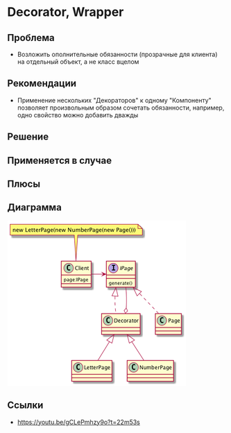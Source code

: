 # Decorator, Wrapper

## Проблема

* Возложить ополнительные обязанности (прозрачные для клиента) на отдельный объект,
    а не класс вцелом
    
## Рекомендации

* Применение нескольких "Декораторов" к одному "Компоненту" позволяет произвольным образом
    сочетать обязанности, например, одно свойство можно добавить дважды

## Решение

    
## Применяется в случае


## Плюсы


## Диаграмма

![Decorator](uml.png)

## Ссылки

* https://youtu.be/gCLePmhzy9o?t=22m53s